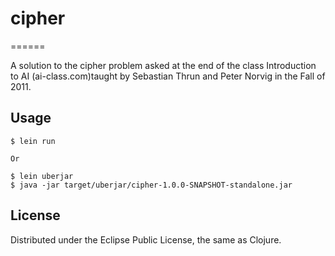 # cipher
======

A solution to the cipher problem asked at the end of the class Introduction to AI (ai-class.com)taught by Sebastian Thrun and Peter Norvig in the Fall of 2011.


## Usage

	$ lein run

	Or

    $ lein uberjar
	$ java -jar target/uberjar/cipher-1.0.0-SNAPSHOT-standalone.jar




## License

Distributed under the Eclipse Public License, the same as Clojure.
